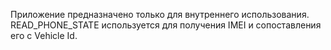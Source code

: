 Приложение предназначено только для внутреннего использования.
READ_PHONE_STATE используется для получения IMEI и сопоставления его с Vehicle Id.
